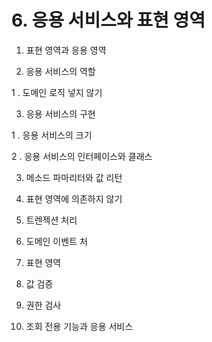 # 6. 응용 서비스와 표현 영역

01. 표현 영역과 응용 영역

02. 응용 서비스의 역할

1 . 도메인 로직 넣지 않기 

03. 응용 서비스의 구현 

1 . 응용 서비스의 크기

2 . 응용 서비스의 인터페이스와 클래스

3. 메소드 파마리터와 값 리턴 

4. 표현 영역에 의존하지 않기 

5. 트렌젝션 처리

6. 도메인 이벤트 처



04. 표현 영역

05. 값 검증

06. 권한 검사

07. 조회 전용 기능과 응용 서비스 

